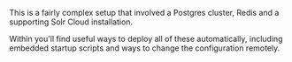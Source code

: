 This is a fairly complex setup that involved a Postgres cluster, Redis and a supporting Solr Cloud installation.

Within you'll find useful ways to deploy all of these automatically, including embedded startup scripts and ways to change the configuration remotely.
